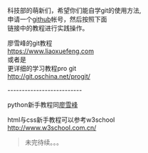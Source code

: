 科技部的萌新们，希望你们能自学git的使用方法,    
申请一个[github](https://github.com)帐号，然后按照下面    
链接中的教程进行实践操作。

廖雪峰的git教程    
<https://www.liaoxuefeng.com>    
或者是    
更详细的学习教程pro git    
<http://git.oschina.net/progit/>

<p>--------------------------</p>

python新手教程同[廖雪峰](https://www.liaoxuefeng.com)

html与css新手教程可以参考w3school    
<http://www.w3school.com.cn/>

>未完待续。。。
